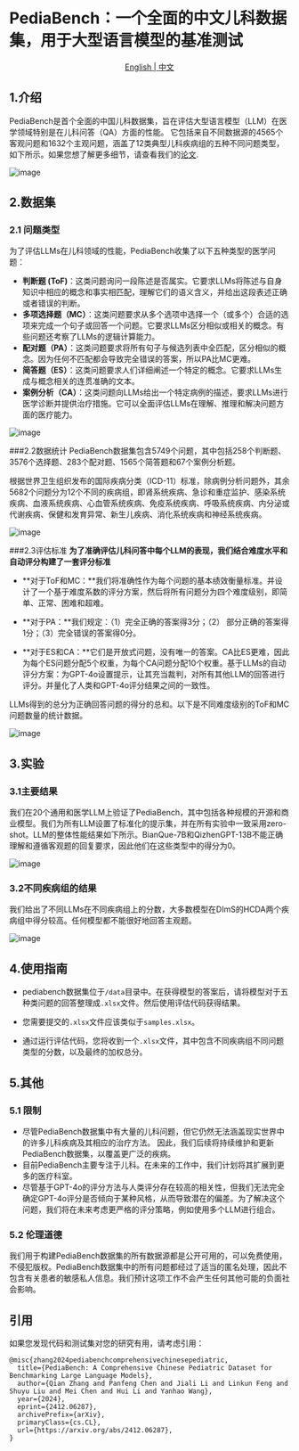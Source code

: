 
# PediaBench：一个全面的中文儿科数据集，用于大型语言模型的基准测试

<p align="center">
<a href="https://github.com/ACMISLab/PediaBench/blob/main/README.md">English | <a href="https://github.com/ACMISLab/PediaBench/blob/main/README-ZH.md">中文</a>
</p>

## 1.介绍

PediaBench是首个全面的中国儿科数据集，旨在评估大型语言模型（LLM）在医学领域特别是在儿科问答（QA）方面的性能。
它包括来自不同数据源的4565个客观问题和1632个主观问题，涵盖了12类典型儿科疾病组的五种不同问题类型，如下所示。如果您想了解更多细节，请查看我们的[论文](https://arxiv.org/abs/2412.06287).

![image](https://github.com/ACMISLab/PediaBench/blob/main/figure/overview.png)


## 2.数据集 
### 2.1 问题类型
为了评估LLMs在儿科领域的性能，PediaBench收集了以下五种类型的医学问题：

- **判断题 (ToF)**：这类问题询问一段陈述是否属实。它要求LLMs将陈述与自身知识中相应的概念和事实相匹配，理解它们的语义含义，并给出这段表述正确或者错误的判断。
- **多项选择题（MC）**：这类问题要求从多个选项中选择一个（或多个）合适的选项来完成一个句子或回答一个问题。它要求LLMs区分相似或相关的概念。有些问题还考察了LLMs的逻辑计算能力。
- **配对题（PA）**：这类问题要求将所有句子与候选列表中全匹配，区分相似的概念。因为任何不匹配都会导致完全错误的答案，所以PA比MC更难。
- **简答题（ES）**：这类问题要求人们详细阐述一个特定的概念。它要求LLMs生成与概念相关的连贯准确的文本。
- **案例分析（CA）**：这类问题向LLMs给出一个特定病例的描述，要求LLMs进行医学诊断并提供治疗措施。它可以全面评估LLMs在理解、推理和解决问题方面的医疗能力。


![image](https://github.com/ACMISLab/PediaBench/blob/main/figure/questions-types.png)



###2.2数据统计
PediaBench数据集包含5749个问题，其中包括258个判断题、3576个选择题、283个配对题、1565个简答题和67个案例分析题。

根据世界卫生组织发布的国际疾病分类（ICD-11）标准，除病例分析问题外，其余5682个问题分为12个不同的疾病组，即肾系统疾病、急诊和重症监护、感染系统疾病、血液系统疾病、心血管系统疾病、免疫系统疾病、呼吸系统疾病、内分泌或代谢疾病、保健和发育异常、新生儿疾病、消化系统疾病和神经系统疾病。


![image](https://github.com/ACMISLab/PediaBench/blob/main/figure/data-example.png)


###2.3评估标准
**为了准确评估儿科问答中每个LLM的表现，我们结合难度水平和自动评分构建了一套评分标准**

- **对于ToF和MC：**我们将准确性作为每个问题的基本绩效衡量标准。并设计了一个基于难度系数的评分方案，然后将所有问题分为四个难度级别，即简单、正常、困难和超难。

- **对于PA：**我们规定：（1）完全正确的答案得3分；（2） 部分正确的答案得1分；（3）完全错误的答案得0分。

- **对于ES和CA：**它们是开放式问题，没有唯一的答案。CA比ES更难，因此为每个ES问题分配5个权重，为每个CA问题分配10个权重。基于LLMs的自动评分方案：为GPT-4o设置提示，让其充当裁判，对所有其他LLM的回答进行评分。并量化了人类和GPT-4o评分结果之间的一致性。


LLMs得到的总分为正确回答问题的得分的总和。以下是不同难度级别的ToF和MC问题数量的统计数据。

![image](https://github.com/ACMISLab/PediaBench/blob/main/figure/difficult-level.png)


## 3.实验
### 3.1主要结果

我们在20个通用和医学LLM上验证了PediaBench，其中包括各种规模的开源和商业模型。我们为所有LLM设置了标准化的提示集，并在所有实验中一致采用zero-shot。LLM的整体性能结果如下所示。BianQue-7B和QizhenGPT-13B不能正确理解和遵循客观题的回复要求，因此他们在这些类型中的得分为0。

![image](https://github.com/ACMISLab/PediaBench/blob/main/figure/main-results.png)

### 3.2不同疾病组的结果
我们给出了不同LLMs在不同疾病组上的分数，大多数模型在DImS的HCDA两个疾病组中得分较高。任何模型都不能很好地回答主观题。

![image](https://github.com/ACMISLab/PediaBench/blob/main/figure/disease-group-results.png)

## 4.使用指南
- pediabench数据集位于`/data`目录中。在获得模型的答案后，请将模型对于五种类问题的回答整理成`.xlsx`文件。然后使用评估代码获得结果。

- 您需要提交的`.xlsx`文件应该类似于`samples.xlsx`。

- 通过运行评估代码，您将收到一个`.xlsx`文件，其中包含不同疾病组不同问题类型的分数，以及最终的加权总分。


## 5.其他
### 5.1 限制
- 尽管PediaBench数据集中有大量的儿科问题，但它仍然无法涵盖现实世界中的许多儿科疾病及其相应的治疗方法。
因此，我们后续将持续维护和更新PediaBench数据集，以覆盖更广泛的疾病。
- 目前PediaBench主要专注于儿科。在未来的工作中，我们计划将其扩展到更多的医疗科室。
- 尽管基于GPT-4o的评分方法与人类评分存在较高的相关性，但我们无法完全确定GPT-4o评分是否倾向于某种风格，从而导致潜在的偏差。为了解决这个问题，我们将在未来考虑更严格的评分策略，例如使用多个LLM进行组合。
### 5.2 伦理道德

我们用于构建PediaBench数据集的所有数据源都是公开可用的，可以免费使用，不侵犯版权。PediaBench数据集中的所有问题都经过了适当的匿名处理，因此不包含有关患者的敏感私人信息。我们预计这项工作不会产生任何其他可能的负面社会影响。




## 引用
如果您发现代码和测试集对您的研究有用，请考虑引用：

    @misc{zhang2024pediabenchcomprehensivechinesepediatric,
      title={PediaBench: A Comprehensive Chinese Pediatric Dataset for Benchmarking Large Language Models}, 
      author={Qian Zhang and Panfeng Chen and Jiali Li and Linkun Feng and Shuyu Liu and Mei Chen and Hui Li and Yanhao Wang},
      year={2024},
      eprint={2412.06287},
      archivePrefix={arXiv},
      primaryClass={cs.CL},
      url={https://arxiv.org/abs/2412.06287}, 
    }
    




